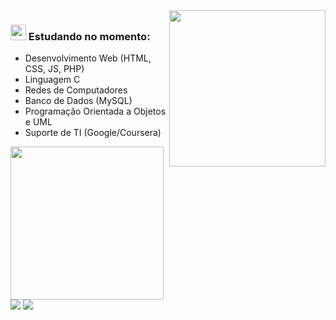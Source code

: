 <img src="https://64.media.tumblr.com/7a85c02e3b3ccfe8ea9464160efa170b/tumblr_ozozdkym6V1qza1qzo1_540.gifv" width="250px" align="right"/>

### <img src="https://64.media.tumblr.com/3b05bb3ce87dfaff27d37406eedac457/dd875028923249a1-b3/s75x75_c1/3c4c15dfd03c25c65798ccedcd67eb969a5310d9.gifv" width="25px" /> Estudando no momento:
 <p align="left">
  <ul>
    <li>Desenvolvimento Web (HTML, CSS, JS, PHP)</li>
    <li>Linguagem C</li>
    <li>Redes de Computadores</li>
    <li>Banco de Dados (MySQL)</li>
    <li>Programação Orientada a Objetos e UML</li>
    <li>Suporte de TI (Google/Coursera)</li>
  </ul>
</p>

<p align="left">
  <a href="#" alt="stamp">
  <img src="https://i.postimg.cc/Fs7w3Chd/36.gif" width="245px" /></a>
  <a href="#" alt="stamp">
  <img src="https://y2k.neocities.org/buttons/bestview.gif" /></a>
  <a href="#" alt="stamp">
  <img src="https://y2k.neocities.org/buttons/tumblr_inline_p3vf7yxYsF1rv0j40_500.gif" /></a>
</p>
